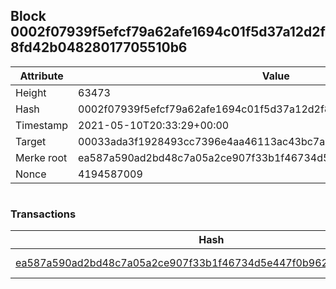 ## Block 0002f07939f5efcf79a62afe1694c01f5d37a12d2f8fd42b04828017705510b6

Attribute | Value
--- | ---
Height | 63473
Hash | 0002f07939f5efcf79a62afe1694c01f5d37a12d2f8fd42b04828017705510b6
Timestamp | 2021-05-10T20:33:29+00:00
Target | 00033ada3f1928493cc7396e4aa46113ac43bc7ac52aab5d08e3934913716f64
Merke root | ea587a590ad2bd48c7a05a2ce907f33b1f46734d5e447f0b9627eb8a93f306b0
Nonce | 4194587009

```

```

### Transactions

Hash | Amount
--- | ---
[ea587a590ad2bd48c7a05a2ce907f33b1f46734d5e447f0b9627eb8a93f306b0](ea587a590ad2bd48c7a05a2ce907f33b1f46734d5e447f0b9627eb8a93f306b0.md) | 10.00000000 SKEPTI 

